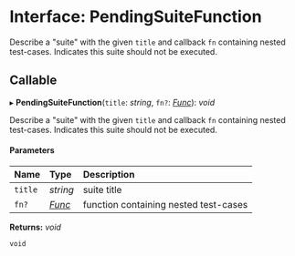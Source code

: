 # Interface: PendingSuiteFunction

Describe a "suite" with the given `title` and callback `fn` containing nested test-cases. Indicates this suite should not be executed.

## Callable

▸ **PendingSuiteFunction**(`title`: *string*, `fn?`: [*Func*](func.md)): *void*

Describe a "suite" with the given `title` and callback `fn` containing nested test-cases. Indicates this suite should not be executed.

#### Parameters

| Name | Type | Description |
| :------ | :------ | :------ |
| `title` | *string* | suite title |
| `fn?` | [*Func*](func.md) | function containing nested test-cases |

**Returns:** *void*

`void`
